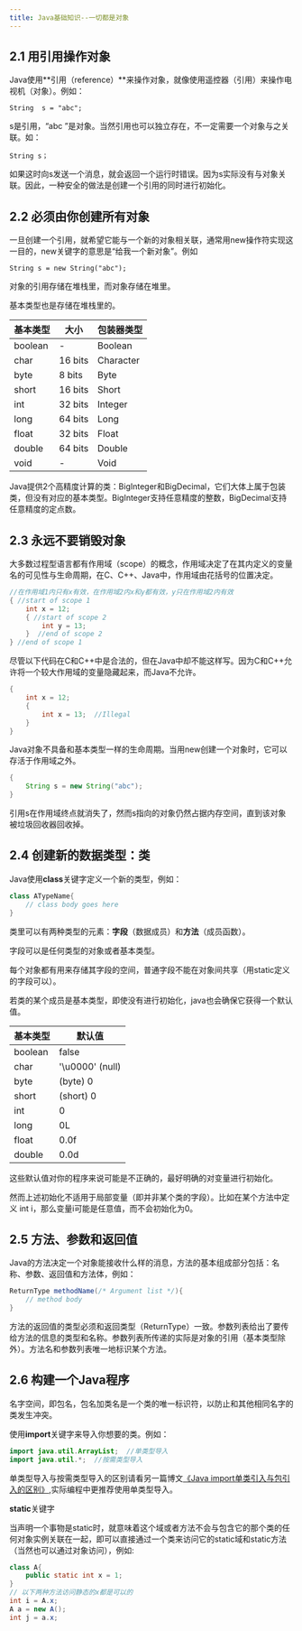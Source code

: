 ```yaml
---
title: Java基础知识--一切都是对象
---
```


## 2.1 用引用操作对象

Java使用**引用（reference）**来操作对象，就像使用遥控器（引用）来操作电视机（对象）。例如：

```
String  s = "abc";
```

s是引用，“abc ”是对象。当然引用也可以独立存在，不一定需要一个对象与之关联。如：

```
String s；
```

如果这时向s发送一个消息，就会返回一个运行时错误。因为s实际没有与对象关联。因此，一种安全的做法是创建一个引用的同时进行初始化。

## 2.2 必须由你创建所有对象

一旦创建一个引用，就希望它能与一个新的对象相关联，通常用new操作符实现这一目的，new关键字的意思是“给我一个新对象”。例如

```
String s = new String("abc");
```

对象的引用存储在堆栈里，而对象存储在堆里。

基本类型也是存储在堆栈里的。

| 基本类型 | 大小    | 包装器类型 |
| -------- | ------- | ---------- |
| boolean  | -       | Boolean    |
| char     | 16 bits | Character  |
| byte     | 8 bits  | Byte       |
| short    | 16 bits | Short      |
| int      | 32 bits | Integer    |
| long     | 64 bits | Long       |
| float    | 32 bits | Float      |
| double   | 64 bits | Double     |
| void     | -       | Void       |

Java提供2个高精度计算的类：BigInteger和BigDecimal，它们大体上属于包装类，但没有对应的基本类型。BigInteger支持任意精度的整数，BigDecimal支持任意精度的定点数。

## 2.3 永远不要销毁对象

大多数过程型语言都有作用域（scope）的概念，作用域决定了在其内定义的变量名的可见性与生命周期，在C、C++、Java中，作用域由花括号的位置决定。

```java
//在作用域1内只有x有效，在作用域2内x和y都有效，y只在作用域2内有效
{ //start of scope 1
	int x = 12;
	{ //start of scope 2
		int y = 13;
	}  //end of scope 2
} //end of scope 1
```

尽管以下代码在C和C++中是合法的，但在Java中却不能这样写。因为C和C++允许将一个较大作用域的变量隐藏起来，而Java不允许。

```java
{
	int x = 12;
	{
		int x = 13;  //Illegal
	}
}
```

Java对象不具备和基本类型一样的生命周期。当用new创建一个对象时，它可以存活于作用域之外。

```java
{
	String s = new String("abc");
}
```

引用s在作用域终点就消失了，然而s指向的对象仍然占据内存空间，直到该对象被垃圾回收器回收掉。

## 2.4 创建新的数据类型：类

Java使用**class**关键字定义一个新的类型，例如：

```java
class ATypeName{ 
	// class body goes here
}
```

类里可以有两种类型的元素：**字段**（数据成员）和**方法**（成员函数）。

字段可以是任何类型的对象或者基本类型。

每个对象都有用来存储其字段的空间，普通字段不能在对象间共享（用static定义的字段可以）。

若类的某个成员是基本类型，即使没有进行初始化，java也会确保它获得一个默认值。

| 基本类型 | 默认值           |
| -------- | ---------------- |
| boolean  | false            |
| char     | '\u0000'  (null) |
| byte     | (byte) 0         |
| short    | (short) 0        |
| int      | 0                |
| long     | 0L               |
| float    | 0.0f             |
| double   | 0.0d             |

这些默认值对你的程序来说可能是不正确的，最好明确的对变量进行初始化。

然而上述初始化不适用于局部变量（即并非某个类的字段）。比如在某个方法中定义 int i，那么变量i可能是任意值，而不会初始化为0。

## 2.5 方法、参数和返回值

Java的方法决定一个对象能接收什么样的消息，方法的基本组成部分包括：名称、参数、返回值和方法体，例如：

```java
ReturnType methodName(/* Argument list */){
	// method body
}
```

方法的返回值的类型必须和返回类型（ReturnType）一致。参数列表给出了要传给方法的信息的类型和名称。参数列表所传递的实际是对象的引用（基本类型除外）。方法名和参数列表唯一地标识某个方法。

## 2.6 构建一个Java程序

名字空间，即包名，包名加类名是一个类的唯一标识符，以防止和其他相同名字的类发生冲突。

使用**import**关键字来导入你想要的类。例如：

``` java
import java.util.ArrayList;  //单类型导入
import java.util.*;  //按需类型导入
```

单类型导入与按需类型导入的区别请看另一篇博文[《Java import单类引入与包引入的区别》](https://takeshi-tyo.github.io/2019/09/22/Java%20import%E5%8D%95%E7%B1%BB%E5%BC%95%E5%85%A5%E4%B8%8E%E5%8C%85%E5%BC%95%E5%85%A5%E7%9A%84%E5%8C%BA%E5%88%AB/),实际编程中更推荐使用单类型导入。

**static**关键字

当声明一个事物是static时，就意味着这个域或者方法不会与包含它的那个类的任何对象实例关联在一起，即可以直接通过一个类来访问它的static域和static方法（当然也可以通过对象访问），例如:

```java
class A{
	public static int x = 1;
}
// 以下两种方法访问静态的x都是可以的
int i = A.x;
A a = new A();
int j = a.x;
```



